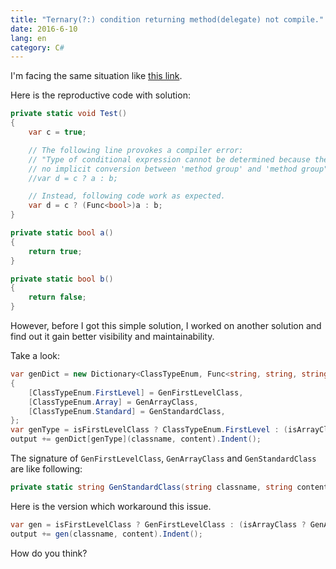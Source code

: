 ```yaml
---
title: "Ternary(?:) condition returning method(delegate) not compile."
date: 2016-6-10
lang: en
category: C#
---
```


I\'m facing the same situation like [this link](http://stackoverflow.com/q/6015747/2558077).

<!--more-->

Here is the reproductive code with solution:

```cs
private static void Test()
{
    var c = true;

    // The following line provokes a compiler error:
    // "Type of conditional expression cannot be determined because there is 
    // no implicit conversion between 'method group' and 'method group".
    //var d = c ? a : b;

    // Instead, following code work as expected.
    var d = c ? (Func<bool>)a : b;
}

private static bool a()
{
    return true;
}

private static bool b()
{
    return false;
}
```

However, before I got this simple solution, I worked on another solution and find out it gain better
visibility and maintainability.

Take a look:

```cs
var genDict = new Dictionary<ClassTypeEnum, Func<string, string, string>>
{
    [ClassTypeEnum.FirstLevel] = GenFirstLevelClass,
    [ClassTypeEnum.Array] = GenArrayClass,
    [ClassTypeEnum.Standard] = GenStandardClass,
};
var genType = isFirstLevelClass ? ClassTypeEnum.FirstLevel : (isArrayClass ? ClassTypeEnum.Array : ClassTypeEnum.Standard);
output += genDict[genType](classname, content).Indent();
```

The signature of `GenFirstLevelClass`, `GenArrayClass` and `GenStandardClass` are like following:

```cs
private static string GenStandardClass(string classname, string content)
```

Here is the version which workaround this issue.

```cs
var gen = isFirstLevelClass ? GenFirstLevelClass : (isArrayClass ? GenArrayClass : (Func<string, string, string>)GenStandardClass);
output += gen(classname, content).Indent();
```

How do you think?
